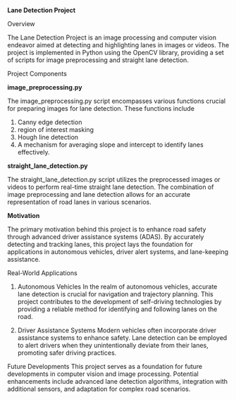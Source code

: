 **Lane Detection Project**

Overview

The Lane Detection Project is an image processing and computer vision endeavor aimed at detecting and highlighting lanes in images or videos. The project is implemented in Python using the OpenCV library, providing a set of scripts for image preprocessing and straight lane detection.

Project Components

**image_preprocessing.py**

The image_preprocessing.py script encompasses various functions crucial for preparing images for lane detection. 
These functions include 
1. Canny edge detection
2. region of interest masking
3. Hough line detection
4. A mechanism for averaging slope and intercept to identify lanes effectively.

**straight_lane_detection.py**

The straight_lane_detection.py script utilizes the preprocessed images or videos to perform real-time straight lane detection. The combination of image preprocessing and lane detection allows for an accurate representation of road lanes in various scenarios.

**Motivation**

The primary motivation behind this project is to enhance road safety through advanced driver assistance systems (ADAS). By accurately detecting and tracking lanes, this project lays the foundation for applications in autonomous vehicles, driver alert systems, and lane-keeping assistance.

Real-World Applications

1. Autonomous Vehicles
In the realm of autonomous vehicles, accurate lane detection is crucial for navigation and trajectory planning. This project contributes to the development of self-driving technologies by providing a reliable method for identifying and following lanes on the road.

2. Driver Assistance Systems
Modern vehicles often incorporate driver assistance systems to enhance safety. Lane detection can be employed to alert drivers when they unintentionally deviate from their lanes, promoting safer driving practices.

Future Developments
This project serves as a foundation for future developments in computer vision and image processing. Potential enhancements include advanced lane detection algorithms, integration with additional sensors, and adaptation for complex road scenarios.
